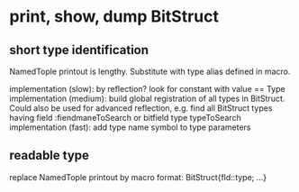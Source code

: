 
# print, show, dump BitStruct

## short type identification

NamedTople printout is lengthy.
Substitute with type alias defined in macro.

implementation (slow): by reflection? look for constant with value == Type
implementation (medium): build global registration of all types in BitStruct. Could also be used for advanced reflection, e.g. find all BitStruct types having field :fiendmaneToSearch or bitfield type typeToSearch
implementation (fast): add type name symbol to type parameters

## readable type
replace NamedTople printout by macro format: BitStruct{fld::type; ...}